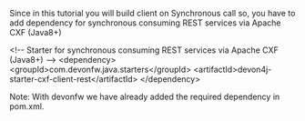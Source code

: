 

Since in this tutorial you will build client on Synchronous call so, you have to add dependency for synchronous consuming REST services via Apache CXF (Java8+)

&lt;!-- Starter for synchronous consuming REST services via Apache CXF (Java8+) --&gt;
&lt;dependency&gt;
  &lt;groupId&gt;com.devonfw.java.starters&lt;/groupId&gt;
  &lt;artifactId&gt;devon4j-starter-cxf-client-rest&lt;/artifactId&gt;
&lt;/dependency&gt;

Note: With devonfw we have already added the required dependency in pom.xml.



